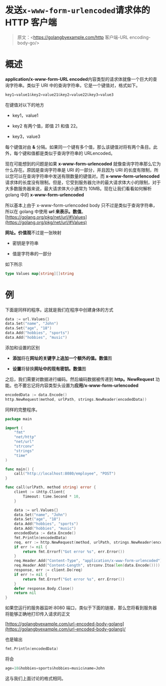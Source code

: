 # 发送`x-www-form-urlencoded`请求体的HTTP 客户端

> 原文：<https://golangbyexample.com/http 客户端-URL encoding-body-go/>

# **概述**

**application/x-www-form-URL encoded**内容类型的请求体就像一个巨大的查询字符串。类似于 URI 中的查询字符串，它是一个键值对，格式如下。

```go
key1=value1&key2=value21&key2=value22&key3=value3
```

在键值对以下的地方

*   key1，value1

*   key2 有两个值，即值 21 和值 22。

*   key3，value3

每个键值对由 **&** 分隔。如果同一个键有多个值，那么该键值对将有两个条目。此外，每个键和值都是类似于查询字符串的 URLencoded。

现在可能想到的问题是如果 **x-www-form-urlencoded** 就像查询字符串那么它为什么存在。原因是查询字符串是 URI 的一部分，并且因为 URI 的长度有限制，所以您可以在查询字符串中发送有限数量的键值对。而 **x-www-form-urlencoded** 请求体的长度没有限制。但是，它受到服务器允许的最大请求体大小的限制，对于大多数服务器来说，最大请求体大小通常为 10MB。现在让我们看看如何解析 golang 中的 **x-www-form-urlencoded**

所以基本上由于 x-www-form-urlencoded body 只不过是类似于查询字符串，所以在 golang 中使用 **url 来表示。数值**。[https://golang.org/pkg/net/url/#Values](https://golang.org/pkg/net/url/#Values)

**网址。价值观**不过是一张映射

*   密钥是字符串

*   值是字符串的一部分

如下所示

```go
type Values map[string][]string
```

# **例**

下面是同样的程序。这就是我们在程序中创建身体的方式

```go
data := url.Values{}
data.Set("name", "John")
data.Set("age", "18")
data.Add("hobbies", "sports")
data.Add("hobbies", "music")
```

添加和设置的区别

*   **添加**将在**网址的关键字上追加一个额外的值。数值**图

*   **设置**将替换**网址中的现有密钥。数值**图

之后，我们需要对数据进行编码。然后编码数据被传递到 **http。NewRequest** 功能。也不要忘记将内容类型头设置为**应用/x-www-form-urlencoded**

```go
encodedData := data.Encode()
http.NewRequest(method, urlPath, strings.NewReader(encodedData))
```

同样的完整程序。

```go
package main

import (
	"fmt"
	"net/http"
	"net/url"
	"strconv"
	"strings"
	"time"
)

func main() {
	call("http://localhost:8080/employee", "POST")
}

func call(urlPath, method string) error {
	client := &http.Client{
		Timeout: time.Second * 10,
	}

	data := url.Values{}
	data.Set("name", "John")
	data.Set("age", "18")
	data.Add("hobbies", "sports")
	data.Add("hobbies", "music")
	encodedData := data.Encode()
	fmt.Println(encodedData)
	req, err := http.NewRequest(method, urlPath, strings.NewReader(encodedData))
	if err != nil {
		return fmt.Errorf("Got error %s", err.Error())
	}
	req.Header.Add("Content-Type", "application/x-www-form-urlencoded")
	req.Header.Add("Content-Length", strconv.Itoa(len(data.Encode())))
	response, err := client.Do(req)
	if err != nil {
		return fmt.Errorf("Got error %s", err.Error())
	}
	defer response.Body.Close()
	return nil
}
```

如果您运行的服务器监听:8080 端口，类似于下面的链接，那么您将看到服务器将能够正确地打印传入请求的正文

[https://golangbyexample.com/url-encoded-body-golang](https://golangbyexample.com/url-encoded-body-golang)/

也是输出

```go
fmt.Println(encodedData)
```

将会

```go
age=18&hobbies=sports&hobbies=music&name=John
```

这与我们上面讨论的格式相同。